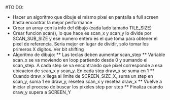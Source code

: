 #TO DO:
* Hacer un algoritmo que dibuje el mismo pixel en pantalla a full screen hasta encontrar la mejor performance
* Crear un array con la info del dibujo (cada lado tamaño TILE_SIZE)
* Crear funcion scan(), lo que hace es scan_x y scan_y lo divide por SCAN_SUB_SIZE y ese numero entero es el que toma para obtener el pixel de referencia. Seria mejor en lugar de dividir, solo tomar los primeros X digitos. Ver bit shifting
* Algoritmo de dibujo:
** Las teclas deben aumentar scan_step
** Variable scan_x se va moviendo en loop partiendo desde 0 y sumando el scan_step. A cada step se va encontrando qué pixel corresponde a esa ubicacion de scan_x y scan_y. En cada step draw_x se suma en 1
** Cuando draw_x llega al limite de SCREEN_SIZE_X, suma un step en scan_y, suma 1 en draw_y, resetea scan_x y resetea draw_x
** Vuelve a iniciar el proceso de buscar los pixeles step por step
** Finaliza cuando draw_y supera a SCREEN_Y
